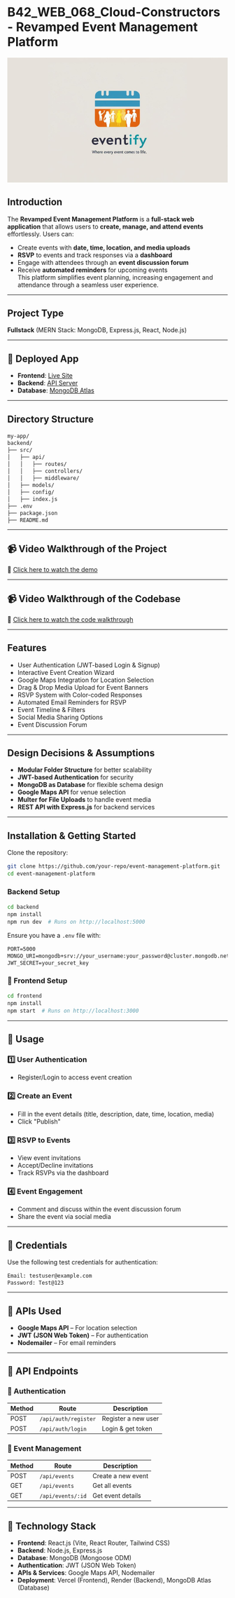 # B42_WEB_068_Cloud-Constructors - **Revamped Event Management Platform**  

![Eventify](Eventify.png)

## **Introduction**  
The **Revamped Event Management Platform** is a **full-stack web application** that allows users to **create, manage, and attend events** effortlessly. Users can:  
- Create events with **date, time, location, and media uploads**  
- **RSVP** to events and track responses via a **dashboard**  
- Engage with attendees through an **event discussion forum**  
- Receive **automated reminders** for upcoming events  
This platform simplifies event planning, increasing engagement and attendance through a seamless user experience.  

---

## **Project Type**  
**Fullstack** (MERN Stack: MongoDB, Express.js, React, Node.js)  

---

## **🚀 Deployed App**  
- **Frontend**: [Live Site](https://deployed-frontend.whatever)  
- **Backend**: [API Server](https://deployed-backend.whatever)  
- **Database**: [MongoDB Atlas](https://cloud.mongodb.com/)  

---

## **Directory Structure**  
```
my-app/
backend/
├── src/
│   ├── api/
│   │   ├── routes/         
│   │   ├── controllers/    
│   │   ├── middleware/      
│   ├── models/             
│   ├── config/             
│   ├── index.js            
├── .env                    
├── package.json            
├── README.md  
```

---

## **📹 Video Walkthrough of the Project**  
🎥 [Click here to watch the demo](https://your-video-link.com)  

---

## **📹 Video Walkthrough of the Codebase**  
🎥 [Click here to watch the code walkthrough](https://your-video-link.com)  

---

## **Features**  
- User Authentication (JWT-based Login & Signup) 
- Interactive Event Creation Wizard
- Google Maps Integration for Location Selection 
- Drag & Drop Media Upload for Event Banners
- RSVP System with Color-coded Responses 
- Automated Email Reminders for RSVP  
- Event Timeline & Filters
- Social Media Sharing Options 
- Event Discussion Forum 

---

## **Design Decisions & Assumptions**  
- **Modular Folder Structure** for better scalability  
- **JWT-based Authentication** for security  
- **MongoDB as Database** for flexible schema design  
- **Google Maps API** for venue selection  
- **Multer for File Uploads** to handle event media  
- **REST API with Express.js** for backend services  

---

## **Installation & Getting Started**  
Clone the repository:  
```bash
git clone https://github.com/your-repo/event-management-platform.git
cd event-management-platform
```

### **Backend Setup**  
```bash
cd backend
npm install
npm run dev  # Runs on http://localhost:5000
```
Ensure you have a `.env` file with:  
```
PORT=5000
MONGO_URI=mongodb+srv://your_username:your_password@cluster.mongodb.net/event_platform
JWT_SECRET=your_secret_key
```

### **🔹 Frontend Setup**  
```bash
cd frontend
npm install
npm start  # Runs on http://localhost:3000
```

---

## **📌 Usage**  
### **1️⃣ User Authentication**  
- Register/Login to access event creation  

### **2️⃣ Create an Event**  
- Fill in the event details (title, description, date, time, location, media)  
- Click "Publish"  

### **3️⃣ RSVP to Events**  
- View event invitations  
- Accept/Decline invitations  
- Track RSVPs via the dashboard  

### **4️⃣ Event Engagement**  
- Comment and discuss within the event discussion forum  
- Share the event via social media  

---

## **📌 Credentials**  
Use the following test credentials for authentication:  
```
Email: testuser@example.com
Password: Test@123
```

---

## **📌 APIs Used**  
- **Google Maps API** – For location selection  
- **JWT (JSON Web Token)** – For authentication  
- **Nodemailer** – For email reminders  

---

## **📌 API Endpoints**  
### **🔹 Authentication**
| Method | Route             | Description           |
|--------|------------------|----------------------|
| POST   | `/api/auth/register` | Register a new user |
| POST   | `/api/auth/login` | Login & get token |

### **🔹 Event Management**
| Method | Route             | Description                  |
|--------|------------------|-----------------------------|
| POST   | `/api/events` | Create a new event |
| GET    | `/api/events` | Get all events |
| GET    | `/api/events/:id` | Get event details |

---

## **📌 Technology Stack**  
- **Frontend**: React.js (Vite, React Router, Tailwind CSS)  
- **Backend**: Node.js, Express.js  
- **Database**: MongoDB (Mongoose ODM)  
- **Authentication**: JWT (JSON Web Token)  
- **APIs & Services**: Google Maps API, Nodemailer  
- **Deployment**: Vercel (Frontend), Render (Backend), MongoDB Atlas (Database)  
